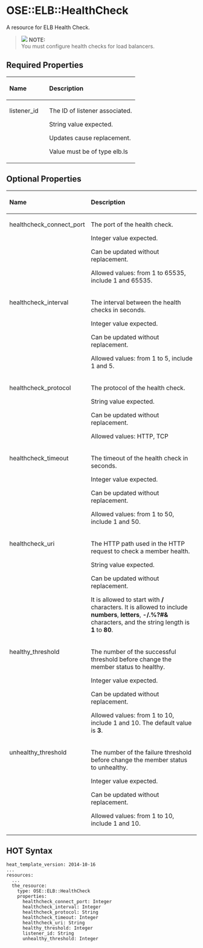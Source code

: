 # OSE::ELB::HealthCheck<a name="EN-US_TOPIC_0088407189"></a>

A resource for ELB Health Check.

>![](/images/icon-note.gif) **NOTE:**   
>You must configure health checks for load balancers.  

## Required Properties<a name="section111401653420"></a>

<a name="table10981721131"></a>
<table><thead align="left"><tr id="row1411817351235"><th class="cellrowborder" valign="top" width="31%" id="mcps1.1.3.1.1"><p id="p119810211331"><a name="p119810211331"></a><a name="p119810211331"></a><strong id="b15421252715"><a name="b15421252715"></a><a name="b15421252715"></a>Name</strong></p>
</th>
<th class="cellrowborder" valign="top" width="69%" id="mcps1.1.3.1.2"><p id="p198142119317"><a name="p198142119317"></a><a name="p198142119317"></a><strong id="b135430525116"><a name="b135430525116"></a><a name="b135430525116"></a>Description</strong></p>
</th>
</tr>
</thead>
<tbody><tr id="row1111810351738"><td class="cellrowborder" valign="top" width="31%" headers="mcps1.1.3.1.1 "><p id="p189813212317"><a name="p189813212317"></a><a name="p189813212317"></a>listener_id</p>
</td>
<td class="cellrowborder" valign="top" width="69%" headers="mcps1.1.3.1.2 "><p id="p24627600"><a name="p24627600"></a><a name="p24627600"></a>The ID of listener associated.</p>
<p id="p20321813"><a name="p20321813"></a><a name="p20321813"></a>String value expected.</p>
<p id="p48678592"><a name="p48678592"></a><a name="p48678592"></a>Updates cause replacement.</p>
<p id="p35454146"><a name="p35454146"></a><a name="p35454146"></a>Value must be of type elb.ls</p>
</td>
</tr>
</tbody>
</table>

## Optional Properties<a name="section4793404314"></a>

<a name="table631416910415"></a>
<table><thead align="left"><tr id="row76127541"><th class="cellrowborder" valign="top" width="31%" id="mcps1.1.3.1.1"><p id="p1931417918412"><a name="p1931417918412"></a><a name="p1931417918412"></a><strong id="b1849833520414"><a name="b1849833520414"></a><a name="b1849833520414"></a>Name</strong></p>
</th>
<th class="cellrowborder" valign="top" width="69%" id="mcps1.1.3.1.2"><p id="p53151191746"><a name="p53151191746"></a><a name="p53151191746"></a><strong id="b149923516410"><a name="b149923516410"></a><a name="b149923516410"></a>Description</strong></p>
</th>
</tr>
</thead>
<tbody><tr id="row661927347"><td class="cellrowborder" valign="top" width="31%" headers="mcps1.1.3.1.1 "><p id="p1731513910419"><a name="p1731513910419"></a><a name="p1731513910419"></a>healthcheck_connect_port</p>
</td>
<td class="cellrowborder" valign="top" width="69%" headers="mcps1.1.3.1.2 "><p id="p62689434"><a name="p62689434"></a><a name="p62689434"></a>The port of the health check.</p>
<p id="p27334001"><a name="p27334001"></a><a name="p27334001"></a>Integer value expected.</p>
<p id="p44679419"><a name="p44679419"></a><a name="p44679419"></a>Can be updated without replacement.</p>
<p id="p66570459"><a name="p66570459"></a><a name="p66570459"></a>Allowed values: from 1 to 65535, include 1 and 65535.</p>
</td>
</tr>
<tr id="row165272049"><td class="cellrowborder" valign="top" width="31%" headers="mcps1.1.3.1.1 "><p id="p19315991949"><a name="p19315991949"></a><a name="p19315991949"></a>healthcheck_interval</p>
</td>
<td class="cellrowborder" valign="top" width="69%" headers="mcps1.1.3.1.2 "><p id="p23498118"><a name="p23498118"></a><a name="p23498118"></a>The interval between the health checks in seconds.</p>
<p id="p10156475"><a name="p10156475"></a><a name="p10156475"></a>Integer value expected.</p>
<p id="p24299418"><a name="p24299418"></a><a name="p24299418"></a>Can be updated without replacement.</p>
<p id="p17368170"><a name="p17368170"></a><a name="p17368170"></a>Allowed values: from 1 to 5, include 1 and 5.</p>
</td>
</tr>
<tr id="row136627447"><td class="cellrowborder" valign="top" width="31%" headers="mcps1.1.3.1.1 "><p id="p183151198414"><a name="p183151198414"></a><a name="p183151198414"></a>healthcheck_protocol</p>
</td>
<td class="cellrowborder" valign="top" width="69%" headers="mcps1.1.3.1.2 "><p id="p64644525"><a name="p64644525"></a><a name="p64644525"></a>The protocol of the health check.</p>
<p id="p44929818"><a name="p44929818"></a><a name="p44929818"></a>String value expected.</p>
<p id="p1715181"><a name="p1715181"></a><a name="p1715181"></a>Can be updated without replacement.</p>
<p id="p15436631"><a name="p15436631"></a><a name="p15436631"></a>Allowed values: HTTP, TCP</p>
</td>
</tr>
<tr id="row136827348"><td class="cellrowborder" valign="top" width="31%" headers="mcps1.1.3.1.1 "><p id="p12315149745"><a name="p12315149745"></a><a name="p12315149745"></a>healthcheck_timeout</p>
</td>
<td class="cellrowborder" valign="top" width="69%" headers="mcps1.1.3.1.2 "><p id="p42407580"><a name="p42407580"></a><a name="p42407580"></a>The timeout of the health check in seconds.</p>
<p id="p46123906"><a name="p46123906"></a><a name="p46123906"></a>Integer value expected.</p>
<p id="p12461970"><a name="p12461970"></a><a name="p12461970"></a>Can be updated without replacement.</p>
<p id="p45048871"><a name="p45048871"></a><a name="p45048871"></a>Allowed values: from 1 to 50, include 1 and 50.</p>
</td>
</tr>
<tr id="row768272411"><td class="cellrowborder" valign="top" width="31%" headers="mcps1.1.3.1.1 "><p id="p63151391843"><a name="p63151391843"></a><a name="p63151391843"></a>healthcheck_uri</p>
</td>
<td class="cellrowborder" valign="top" width="69%" headers="mcps1.1.3.1.2 "><p id="p25079912"><a name="p25079912"></a><a name="p25079912"></a>The HTTP path used in the HTTP request to check a member health.</p>
<p id="p24392623"><a name="p24392623"></a><a name="p24392623"></a>String value expected.</p>
<p id="p18207023"><a name="p18207023"></a><a name="p18207023"></a>Can be updated without replacement.</p>
<p id="p98471940125612"><a name="p98471940125612"></a><a name="p98471940125612"></a>It is allowed to start with<strong id="b164946301965"><a name="b164946301965"></a><a name="b164946301965"></a> / </strong>characters. It is allowed to include <strong id="b171661144114212"><a name="b171661144114212"></a><a name="b171661144114212"></a>numbers</strong>, <strong id="b11167134474213"><a name="b11167134474213"></a><a name="b11167134474213"></a>letters</strong>, <strong id="b181676449424"><a name="b181676449424"></a><a name="b181676449424"></a>-/.%?#&amp;</strong> characters, and the string length is <strong id="b131671744204214"><a name="b131671744204214"></a><a name="b131671744204214"></a>1</strong> to <strong id="b13848184619712"><a name="b13848184619712"></a><a name="b13848184619712"></a>80</strong>.</p>
</td>
</tr>
<tr id="row1761327649"><td class="cellrowborder" valign="top" width="31%" headers="mcps1.1.3.1.1 "><p id="p6315119348"><a name="p6315119348"></a><a name="p6315119348"></a>healthy_threshold</p>
</td>
<td class="cellrowborder" valign="top" width="69%" headers="mcps1.1.3.1.2 "><p id="p52473583"><a name="p52473583"></a><a name="p52473583"></a>The number of the successful threshold before change the member status to healthy.</p>
<p id="p2500200"><a name="p2500200"></a><a name="p2500200"></a>Integer value expected.</p>
<p id="p22501807"><a name="p22501807"></a><a name="p22501807"></a>Can be updated without replacement.</p>
<p id="p1189676"><a name="p1189676"></a><a name="p1189676"></a>Allowed values: from 1 to 10, include 1 and 10. The default value is <strong id="b6330309613838"><a name="b6330309613838"></a><a name="b6330309613838"></a>3</strong>.</p>
</td>
</tr>
<tr id="row17616271412"><td class="cellrowborder" valign="top" width="31%" headers="mcps1.1.3.1.1 "><p id="p15315179142"><a name="p15315179142"></a><a name="p15315179142"></a>unhealthy_threshold</p>
</td>
<td class="cellrowborder" valign="top" width="69%" headers="mcps1.1.3.1.2 "><p id="p61967801"><a name="p61967801"></a><a name="p61967801"></a>The number of the failure threshold before change the member status to unhealthy.</p>
<p id="p20839305"><a name="p20839305"></a><a name="p20839305"></a>Integer value expected.</p>
<p id="p53336019"><a name="p53336019"></a><a name="p53336019"></a>Can be updated without replacement.</p>
<p id="p10262130"><a name="p10262130"></a><a name="p10262130"></a>Allowed values: from 1 to 10, include 1 and 10.</p>
</td>
</tr>
</tbody>
</table>

## HOT Syntax<a name="section1741129836"></a>

```
heat_template_version: 2014-10-16
...
resources:
  ...
  the_resource:
    type: OSE::ELB::HealthCheck
    properties:
      healthcheck_connect_port: Integer
      healthcheck_interval: Integer
      healthcheck_protocol: String
      healthcheck_timeout: Integer
      healthcheck_uri: String
      healthy_threshold: Integer
      listener_id: String
      unhealthy_threshold: Integer
```

